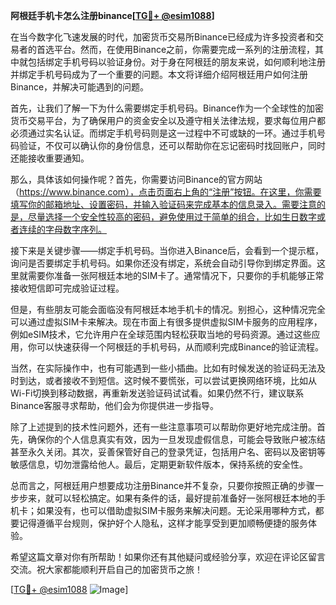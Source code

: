**阿根廷手机卡怎么注册binance[[TG💪+ @esim1088](https://t.me/s/esim1088)]**

在当今数字化飞速发展的时代，加密货币交易所Binance已经成为许多投资者和交易者的首选平台。然而，在使用Binance之前，你需要完成一系列的注册流程，其中就包括绑定手机号码以验证身份。对于身在阿根廷的朋友来说，如何顺利地注册并绑定手机号码成为了一个重要的问题。本文将详细介绍阿根廷用户如何注册Binance，并解决可能遇到的问题。

首先，让我们了解一下为什么需要绑定手机号码。Binance作为一个全球性的加密货币交易平台，为了确保用户的资金安全以及遵守相关法律法规，要求每位用户都必须通过实名认证。而绑定手机号码则是这一过程中不可或缺的一环。通过手机号码验证，不仅可以确认你的身份信息，还可以帮助你在忘记密码时找回账户，同时还能接收重要通知。

那么，具体该如何操作呢？首先，你需要访问Binance的官方网站（https://www.binance.com），点击页面右上角的“注册”按钮。在这里，你需要填写你的邮箱地址、设置密码，并输入验证码来完成基本的信息录入。需要注意的是，尽量选择一个安全性较高的密码，避免使用过于简单的组合，比如生日数字或者连续的字母数字序列。

接下来是关键步骤——绑定手机号码。当你进入Binance后，会看到一个提示框，询问是否要绑定手机号码。如果你还没有绑定，系统会自动引导你到绑定界面。这里就需要你准备一张阿根廷本地的SIM卡了。通常情况下，只要你的手机能够正常接收短信即可完成验证过程。

但是，有些朋友可能会面临没有阿根廷本地手机卡的情况。别担心，这种情况完全可以通过虚拟SIM卡来解决。现在市面上有很多提供虚拟SIM卡服务的应用程序，例如eSIM技术，它允许用户在全球范围内轻松获取当地的号码资源。通过这些应用，你可以快速获得一个阿根廷的手机号码，从而顺利完成Binance的验证流程。

当然，在实际操作中，也有可能遇到一些小插曲。比如有时候发送的验证码无法及时到达，或者接收不到短信。这时候不要慌张，可以尝试更换网络环境，比如从Wi-Fi切换到移动数据，再重新发送验证码试试看。如果仍然不行，建议联系Binance客服寻求帮助，他们会为你提供进一步指导。

除了上述提到的技术性问题外，还有一些注意事项可以帮助你更好地完成注册。首先，确保你的个人信息真实有效，因为一旦发现虚假信息，可能会导致账户被冻结甚至永久关闭。其次，妥善保管好自己的登录凭证，包括用户名、密码以及密钥等敏感信息，切勿泄露给他人。最后，定期更新软件版本，保持系统的安全性。

总而言之，阿根廷用户想要成功注册Binance并不复杂，只要你按照正确的步骤一步步来，就可以轻松搞定。如果有条件的话，最好提前准备好一张阿根廷本地的手机卡；如果没有，也可以借助虚拟SIM卡服务来解决问题。无论采用哪种方式，都要记得遵循平台规则，保护好个人隐私，这样才能享受到更加顺畅便捷的服务体验。

希望这篇文章对你有所帮助！如果你还有其他疑问或经验分享，欢迎在评论区留言交流。祝大家都能顺利开启自己的加密货币之旅！

[[TG💪+ @esim1088](https://t.me/s/esim1088) ![Image](https://i.postimg.cc/4NQfJmqS/Snipaste-2025-05-13-00-14-12.png)]